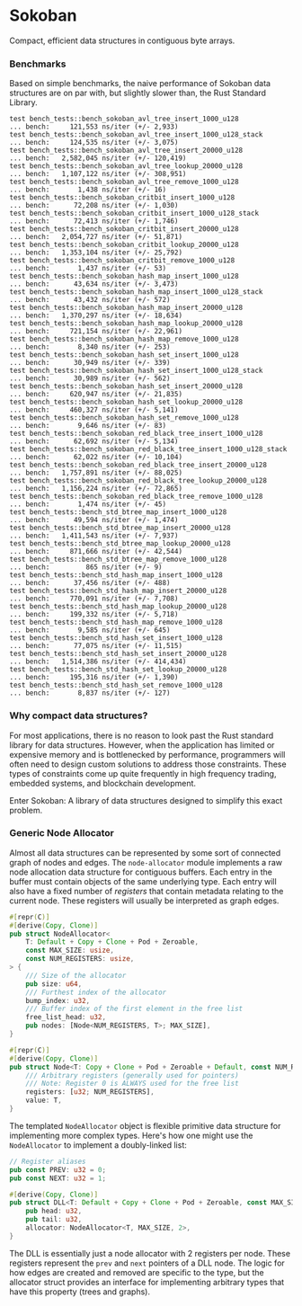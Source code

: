 # Sokoban

Compact, efficient data structures in contiguous byte arrays.

### Benchmarks

Based on simple benchmarks, the naive performance of Sokoban data structures are on par with, but slightly slower than, the Rust Standard Library.

```
test bench_tests::bench_sokoban_avl_tree_insert_1000_u128             ... bench:     121,553 ns/iter (+/- 2,933)
test bench_tests::bench_sokoban_avl_tree_insert_1000_u128_stack       ... bench:     124,535 ns/iter (+/- 3,075)
test bench_tests::bench_sokoban_avl_tree_insert_20000_u128            ... bench:   2,582,045 ns/iter (+/- 120,419)
test bench_tests::bench_sokoban_avl_tree_lookup_20000_u128            ... bench:   1,107,122 ns/iter (+/- 308,951)
test bench_tests::bench_sokoban_avl_tree_remove_1000_u128             ... bench:       1,438 ns/iter (+/- 16)
test bench_tests::bench_sokoban_critbit_insert_1000_u128              ... bench:      72,208 ns/iter (+/- 1,030)
test bench_tests::bench_sokoban_critbit_insert_1000_u128_stack        ... bench:      72,413 ns/iter (+/- 1,746)
test bench_tests::bench_sokoban_critbit_insert_20000_u128             ... bench:   2,054,727 ns/iter (+/- 51,871)
test bench_tests::bench_sokoban_critbit_lookup_20000_u128             ... bench:   1,353,104 ns/iter (+/- 25,792)
test bench_tests::bench_sokoban_critbit_remove_1000_u128              ... bench:       1,437 ns/iter (+/- 53)
test bench_tests::bench_sokoban_hash_map_insert_1000_u128             ... bench:      43,634 ns/iter (+/- 3,473)
test bench_tests::bench_sokoban_hash_map_insert_1000_u128_stack       ... bench:      43,432 ns/iter (+/- 572)
test bench_tests::bench_sokoban_hash_map_insert_20000_u128            ... bench:   1,370,297 ns/iter (+/- 18,634)
test bench_tests::bench_sokoban_hash_map_lookup_20000_u128            ... bench:     721,154 ns/iter (+/- 22,961)
test bench_tests::bench_sokoban_hash_map_remove_1000_u128             ... bench:       8,340 ns/iter (+/- 253)
test bench_tests::bench_sokoban_hash_set_insert_1000_u128             ... bench:      30,949 ns/iter (+/- 339)
test bench_tests::bench_sokoban_hash_set_insert_1000_u128_stack       ... bench:      30,989 ns/iter (+/- 562)
test bench_tests::bench_sokoban_hash_set_insert_20000_u128            ... bench:     620,947 ns/iter (+/- 21,835)
test bench_tests::bench_sokoban_hash_set_lookup_20000_u128            ... bench:     460,327 ns/iter (+/- 5,141)
test bench_tests::bench_sokoban_hash_set_remove_1000_u128             ... bench:       9,646 ns/iter (+/- 83)
test bench_tests::bench_sokoban_red_black_tree_insert_1000_u128       ... bench:      62,692 ns/iter (+/- 5,134)
test bench_tests::bench_sokoban_red_black_tree_insert_1000_u128_stack ... bench:      62,022 ns/iter (+/- 10,104)
test bench_tests::bench_sokoban_red_black_tree_insert_20000_u128      ... bench:   1,757,891 ns/iter (+/- 88,025)
test bench_tests::bench_sokoban_red_black_tree_lookup_20000_u128      ... bench:   1,156,224 ns/iter (+/- 72,865)
test bench_tests::bench_sokoban_red_black_tree_remove_1000_u128       ... bench:       1,474 ns/iter (+/- 45)
test bench_tests::bench_std_btree_map_insert_1000_u128                ... bench:      49,594 ns/iter (+/- 1,474)
test bench_tests::bench_std_btree_map_insert_20000_u128               ... bench:   1,411,543 ns/iter (+/- 7,937)
test bench_tests::bench_std_btree_map_lookup_20000_u128               ... bench:     871,666 ns/iter (+/- 42,544)
test bench_tests::bench_std_btree_map_remove_1000_u128                ... bench:         865 ns/iter (+/- 9)
test bench_tests::bench_std_hash_map_insert_1000_u128                 ... bench:      37,456 ns/iter (+/- 488)
test bench_tests::bench_std_hash_map_insert_20000_u128                ... bench:     770,091 ns/iter (+/- 7,708)
test bench_tests::bench_std_hash_map_lookup_20000_u128                ... bench:     199,332 ns/iter (+/- 5,718)
test bench_tests::bench_std_hash_map_remove_1000_u128                 ... bench:       9,585 ns/iter (+/- 645)
test bench_tests::bench_std_hash_set_insert_1000_u128                 ... bench:      77,075 ns/iter (+/- 11,515)
test bench_tests::bench_std_hash_set_insert_20000_u128                ... bench:   1,514,386 ns/iter (+/- 414,434)
test bench_tests::bench_std_hash_set_lookup_20000_u128                ... bench:     195,316 ns/iter (+/- 1,390)
test bench_tests::bench_std_hash_set_remove_1000_u128                 ... bench:       8,837 ns/iter (+/- 127)
```

### Why compact data structures?

For most applications, there is no reason to look past the Rust standard library for data structures. However, when the application has limited or expensive memory and is bottlenecked by performance, programmers will often need to design custom solutions to address those constraints. These types of constraints come up quite frequently in high frequency trading, embedded systems, and blockchain development.

Enter Sokoban: A library of data structures designed to simplify this exact problem.

### Generic Node Allocator

Almost all data structures can be represented by some sort of connected graph of nodes and edges. The `node-allocator` module implements a raw node allocation data structure for contiguous buffers. Each entry in the buffer must contain objects of the same underlying type. Each entry will also have a fixed number of _registers_ that contain metadata relating to the current node. These registers will usually be interpreted as graph edges.

```rust
#[repr(C)]
#[derive(Copy, Clone)]
pub struct NodeAllocator<
    T: Default + Copy + Clone + Pod + Zeroable,
    const MAX_SIZE: usize,
    const NUM_REGISTERS: usize,
> {
    /// Size of the allocator
    pub size: u64,
    /// Furthest index of the allocator
    bump_index: u32,
    /// Buffer index of the first element in the free list
    free_list_head: u32,
    pub nodes: [Node<NUM_REGISTERS, T>; MAX_SIZE],
}

#[repr(C)]
#[derive(Copy, Clone)]
pub struct Node<T: Copy + Clone + Pod + Zeroable + Default, const NUM_REGISTERS: usize> {
    /// Arbitrary registers (generally used for pointers)
    /// Note: Register 0 is ALWAYS used for the free list
    registers: [u32; NUM_REGISTERS],
    value: T,
}
```

The templated `NodeAllocator` object is flexible primitive data structure for implementing more complex types. Here's how one might use the `NodeAllocator` to implement a doubly-linked list:

```rust
// Register aliases
pub const PREV: u32 = 0;
pub const NEXT: u32 = 1;

#[derive(Copy, Clone)]
pub struct DLL<T: Default + Copy + Clone + Pod + Zeroable, const MAX_SIZE: usize> {
    pub head: u32,
    pub tail: u32,
    allocator: NodeAllocator<T, MAX_SIZE, 2>,
}
```

The DLL is essentially just a node allocator with 2 registers per node. These registers represent the `prev` and `next` pointers of a DLL node. The logic for how edges are created and removed are specific to the type, but the allocator struct provides an interface for implementing arbitrary types that have this property (trees and graphs).
